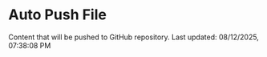 # Auto Push File

Content that will be pushed to GitHub repository.
Last updated: 08/12/2025, 07:38:08 PM